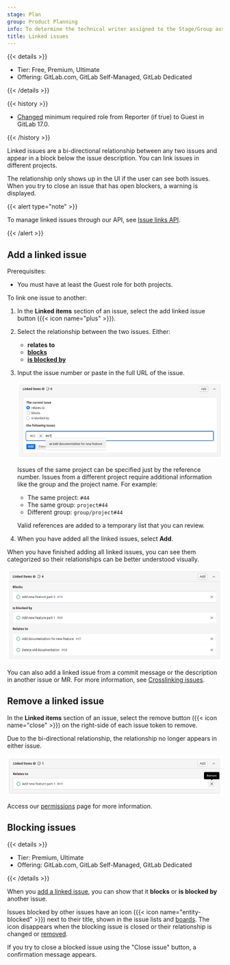 ```yaml
---
stage: Plan
group: Product Planning
info: To determine the technical writer assigned to the Stage/Group associated with this page, see https://handbook.gitlab.com/handbook/product/ux/technical-writing/#assignments
title: Linked issues
---
```


{{< details >}}

- Tier: Free, Premium, Ultimate
- Offering: GitLab.com, GitLab Self-Managed, GitLab Dedicated

{{< /details >}}

{{< history >}}

- [Changed](https://gitlab.com/groups/gitlab-org/-/epics/10267) minimum required role from Reporter (if true) to Guest in GitLab 17.0.

{{< /history >}}

Linked issues are a bi-directional relationship between any two issues and appear in a block below
the issue description. You can link issues in different projects.

The relationship only shows up in the UI if the user can see both issues. When you try to close an
issue that has open blockers, a warning is displayed.

{{< alert type="note" >}}

To manage linked issues through our API, see [Issue links API](../../../api/issue_links.md).

{{< /alert >}}

## Add a linked issue

Prerequisites:

- You must have at least the Guest role for both projects.

To link one issue to another:

1. In the **Linked items** section of an issue,
   select the add linked issue button ({{< icon name="plus" >}}).
1. Select the relationship between the two issues. Either:
   - **relates to**
   - **[blocks](#blocking-issues)**
   - **[is blocked by](#blocking-issues)**
1. Input the issue number or paste in the full URL of the issue.

   ![Adding a related issue](img/related_issues_add_v15_3.png)

   Issues of the same project can be specified just by the reference number.
   Issues from a different project require additional information like the
   group and the project name. For example:

   - The same project: `#44`
   - The same group: `project#44`
   - Different group: `group/project#44`

   Valid references are added to a temporary list that you can review.

1. When you have added all the linked issues, select **Add**.

When you have finished adding all linked issues, you can see
them categorized so their relationships can be better understood visually.

![Related issue block](img/related_issue_block_v15_3.png)

You can also add a linked issue from a commit message or the description in another issue or MR.
For more information, see [Crosslinking issues](crosslinking_issues.md).

## Remove a linked issue

In the **Linked items** section of an issue, select the remove button ({{< icon name="close" >}}) on the
right-side of each issue token to remove.

Due to the bi-directional relationship, the relationship no longer appears in either issue.

![Removing a related issue](img/related_issues_remove_v15_3.png)

Access our [permissions](../../permissions.md) page for more information.

## Blocking issues

{{< details >}}

- Tier: Premium, Ultimate
- Offering: GitLab.com, GitLab Self-Managed, GitLab Dedicated

{{< /details >}}

When you [add a linked issue](#add-a-linked-issue), you can show that it **blocks** or
**is blocked by** another issue.

Issues blocked by other issues have an icon ({{< icon name="entity-blocked" >}}) next to their title, shown in the
issue lists and [boards](../issue_board.md).
The icon disappears when the blocking issue is closed or their relationship is changed or
[removed](#remove-a-linked-issue).

If you try to close a blocked issue using the "Close issue" button, a confirmation message appears.
